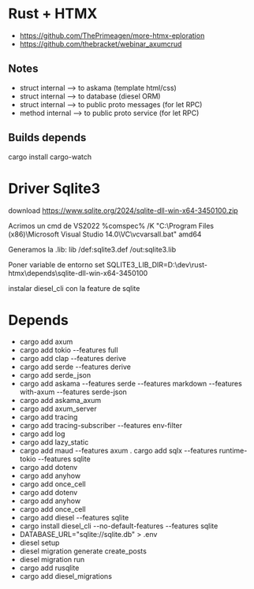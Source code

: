 # Rust + HTMX

- https://github.com/ThePrimeagen/more-htmx-eploration
- https://github.com/thebracket/webinar_axumcrud

## Notes

- struct internal --> to askama (template html/css)
- struct internal --> to database (diesel ORM)
- struct internal --> to public proto messages (for let RPC)
- method internal --> to public proto service (for let RPC)

## Builds depends

cargo install cargo-watch


# Driver Sqlite3

download https://www.sqlite.org/2024/sqlite-dll-win-x64-3450100.zip

Acrimos un cmd de VS2022
%comspec% /K "C:\Program Files (x86)\Microsoft Visual Studio 14.0\VC\vcvarsall.bat" amd64

Generamos la .lib:
lib /def:sqlite3.def /out:sqlite3.lib

Poner variable de entorno
set SQLITE3_LIB_DIR=D:\dev\rust-htmx\depends\sqlite-dll-win-x64-3450100

instalar diesel_cli con la feature de sqlite

# Depends

- cargo add axum 
- cargo add tokio --features full 
- cargo add clap --features derive 
- cargo add serde --features derive 
- cargo add serde_json 
- cargo add askama --features serde --features markdown --features with-axum --features serde-json 
- cargo add askama_axum
- cargo add axum_server 
- cargo add tracing 
- cargo add tracing-subscriber --features env-filter 
- cargo add log 
- cargo add lazy_static 
- cargo add maud --features axum 
. cargo add sqlx --features runtime-tokio --features sqlite 
- cargo add dotenv 
- cargo add anyhow 
- cargo add once_cell 
- cargo add dotenv 
- cargo add anyhow 
- cargo add once_cell 
- cargo add diesel --features sqlite 
- cargo install diesel_cli --no-default-features --features sqlite 
- DATABASE_URL="sqlite://sqlite.db" > .env
- diesel setup 
- diesel migration generate create_posts 
- diesel migration run 
- cargo add rusqlite 
- cargo add diesel_migrations 

